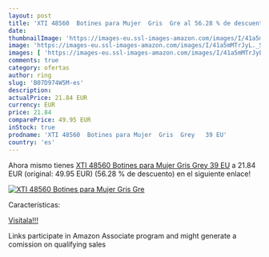 ```yaml
---
layout: post
title: 'XTI 48560  Botines para Mujer  Gris  Gre al 56.28 % de descuento'
date: 
thumbnailImage: 'https://images-eu.ssl-images-amazon.com/images/I/41a5mMTrJyL._SL200_.jpg'
image: 'https://images-eu.ssl-images-amazon.com/images/I/41a5mMTrJyL._SL200_.jpg'
images: [ 'https://images-eu.ssl-images-amazon.com/images/I/41a5mMTrJyL._SL200_.jpg' ]
comments: true
category: ofertas
author: ring
slug: 'B07D974W5M-es'
description:
actualPrice: 21.84 EUR
currency: EUR
price: 21.84
comparePrice: 49.95 EUR
inStock: true
prodname: 'XTI 48560  Botines para Mujer  Gris  Grey   39 EU'
country: 'es'
---
```


Ahora mismo tienes [XTI 48560  Botines para Mujer  Gris  Grey   39 EU](https://www.amazon.es/dp/B07D974W5M/?tag=tolees-21) a 21.84 EUR (original: 49.95 EUR) (56.28 %  de descuento) en el siguiente enlace!

[![XTI 48560  Botines para Mujer  Gris  Gre](https://images-eu.ssl-images-amazon.com/images/I/41a5mMTrJyL._SL200_.jpg)](https://www.amazon.es/dp/B07D974W5M/?tag=tolees-21)

Características:


[Visítala!!!](https://www.amazon.es/dp/B07D974W5M/?tag=tolees-21)

Links participate in Amazon Associate program and might generate a comission on qualifying sales
